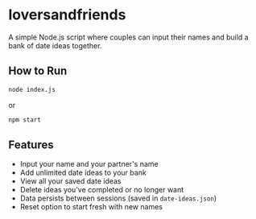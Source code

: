 # loversandfriends

A simple Node.js script where couples can input their names and build a bank of date ideas together.

## How to Run

```bash
node index.js
```

or

```bash
npm start
```

## Features

- Input your name and your partner's name
- Add unlimited date ideas to your bank
- View all your saved date ideas
- Delete ideas you've completed or no longer want
- Data persists between sessions (saved in `date-ideas.json`)
- Reset option to start fresh with new names